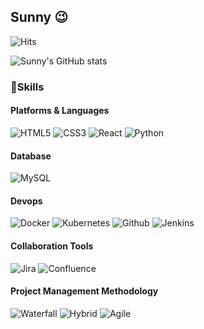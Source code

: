 <!--
**sunyoung-lee/sunyoung-lee** is a ✨ _special_ ✨ repository because its `README.md` (this file) appears on your GitHub profile.

Here are some ideas to get you started:

- 🔭 I’m currently working on ...
- 🌱 I’m currently learning ...
- 👯 I’m looking to collaborate on ...
- 🤔 I’m looking for help with ...
- 💬 Ask me about ...
- 📫 How to reach me: ...
- 😄 Pronouns: ...
- ⚡ Fun fact: ...
-->

## Sunny 😉

![Hits](https://hits.seeyoufarm.com/api/count/incr/badge.svg?url=https%3A%2F%2Fgithub.com%2Fsunyoung-lee&count_bg=%23FFDAC7&title_bg=%23FFADAD&icon=&icon_color=%23E7E7E7&title=hits&edge_flat=false)

![Sunny's GitHub stats](https://github-readme-stats.vercel.app/api?username=sunyoung-lee&show_icons=true&theme=radical)

### 💪Skills

#### Platforms & Languages
![HTML5](https://img.shields.io/badge/HTML5-E34F26.svg?&style=for-the-badge&logo=HTML5&logoColor=white)
![CSS3](https://img.shields.io/badge/CSS3-1572B6.svg?&style=for-the-badge&logo=CSS3&logoColor=white)
![React](https://img.shields.io/badge/React-61DAFB.svg?&style=for-the-badge&logo=React&logoColor=white)
![Python](https://img.shields.io/badge/Python-3776AB.svg?&style=for-the-badge&logo=Python&logoColor=white)

#### Database
![MySQL](https://img.shields.io/badge/MySQL-4479A1.svg?&style=for-the-badge&logo=MySQL&logoColor=white)

#### Devops
![Docker](https://img.shields.io/badge/Docker-2496ED.svg?&style=for-the-badge&logo=Docker&logoColor=white)
![Kubernetes](https://img.shields.io/badge/Kubernetes-26CE5.svg?&style=for-the-badge&logo=Kubernetes&logoColor=white)
![Github](https://img.shields.io/badge/Github-181717.svg?&style=for-the-badge&logo=Github&logoColor=white)
![Jenkins](https://img.shields.io/badge/Jenkins-D24939.svg?&style=for-the-badge&logo=Jenkins&logoColor=white)

#### Collaboration Tools
![Jira](https://img.shields.io/badge/Jira-0052CC.svg?&style=for-the-badge&logo=Jira&logoColor=white)
![Confluence](https://img.shields.io/badge/Confluence-172B4D.svg?&style=for-the-badge&logo=Confluence&logoColor=white)

#### Project Management Methodology
![Waterfall](https://img.shields.io/badge/Waterfall-0099E5.svg?&style=for-the-badge&logo=Waterfall&logoColor=white)
![Hybrid](https://img.shields.io/badge/Hybrid-FF6550.svg?&style=for-the-badge&logo=Hybrid&logoColor=white)
![Agile](https://img.shields.io/badge/Agile-FF9900.svg?&style=for-the-badge&logo=Agile&logoColor=white)

